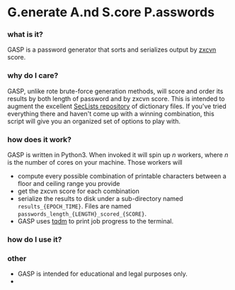# G.enerate A.nd S.core P.asswords

### what is it?
GASP is a password generator that sorts and serializes output by [zxcvn](https://github.com/dropbox/zxcvbn) score. 

### why do I care?
GASP, unlike rote brute-force generation methods, will score and order its results by both length of password and by zxcvn score. This is intended to augment the excellent [SecLists repository](https://github.com/danielmiessler/SecLists) of dictionary files. If you've tried everything there and haven't come up with a winning combination, this script will give you an organized set of options to play with. 

### how does it work? 
GASP is written in Python3. When invoked it will spin up *n* workers, where *n* is the number of cores on your machine. Those workers will 
* compute every possible combination of printable characters between a floor and ceiling range you provide
* get the zxcvn score for each combination 
* serialize the results to disk under a sub-directory named `results_{EPOCH_TIME}`. Files are named `passwords_length_{LENGTH}_scored_{SCORE}`.
* GASP uses [tqdm](https://tqdm.github.io/) to print job progress to the terminal. 

### how do I use it? 


### other 
* GASP is intended for educational and legal purposes only.
*  
